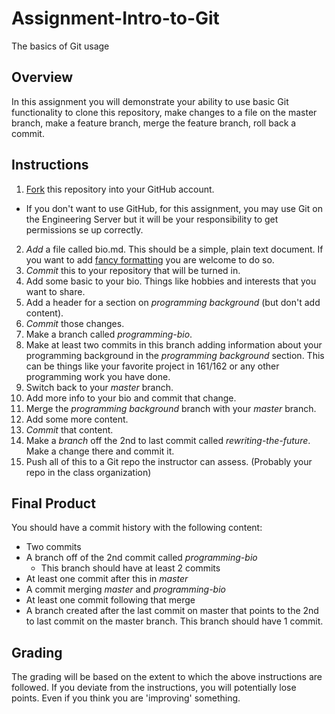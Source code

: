 Assignment-Intro-to-Git
=======================

The basics of Git usage

## Overview

In this assignment you will demonstrate your ability to use basic Git functionality to clone this repository, make changes to a file on the master branch, make a feature branch, merge the feature branch, roll back a commit.

## Instructions

1. [Fork](https://help.github.com/articles/fork-a-repo) this repository into your GitHub account.
  - If you don't want to use GitHub, for this assignment, you may use Git on the Engineering Server but it will be your responsibility to get permissions se up correctly.
2. _Add_ a file called bio.md. This should be a simple, plain text document. If you want to add [fancy formatting](https://help.github.com/articles/markdown-basics) you are welcome to do so.
3. _Commit_ this to your repository that will be turned in.
4. Add some basic  to your bio. Things like hobbies and interests that you want to share.
5. Add a header for a section on _programming background_ (but don't add content).
5. _Commit_ those changes.
6. Make a branch called _programming-bio_.
7. Make at least two commits in this branch adding information about your programming background in the _programming background_ section. This can be things like your favorite project in 161/162 or any other programming work you have done.
8. Switch back to your _master_ branch. 
9. Add more info to your bio and commit that change.
10. Merge the _programming background_ branch with your _master_ branch.
11. Add some more content.
12. _Commit_ that content.
13. Make a _branch_ off the 2nd to last commit called _rewriting-the-future_. Make a change there and commit it.
14. Push all of this to a Git repo the instructor can assess. (Probably your repo in the class organization)

## Final Product

You should have a commit history with the following content:

- Two commits
- A branch off of the 2nd commit called _programming-bio_
  - This branch should have at least 2 commits
- At least one commit after this in _master_
- A commit merging _master_ and _programming-bio_
- At least one commit following that merge
- A branch created after the last commit on master that points to the 2nd to last commit on the master branch. This branch should have 1 commit.

## Grading

The grading will be based on the extent to which the above instructions are followed. If you deviate from the instructions, you will potentially lose points. Even if you think you are 'improving' something.
